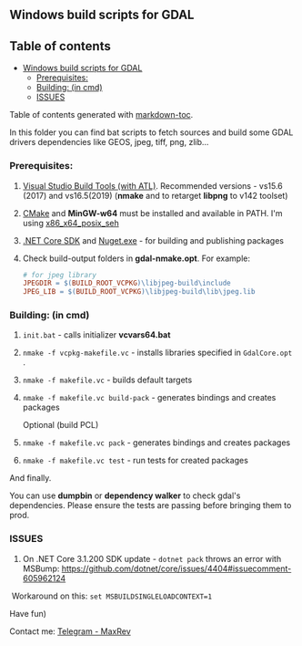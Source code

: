 ## Windows build scripts for GDAL

## Table of contents

- [Windows build scripts for GDAL](#windows-build-scripts-for-gdal)
  * [Prerequisites:](#prerequisites-)
  * [Building: (in cmd)](#building---in-cmd-)
  * [ISSUES](#issues)

Table of contents generated with [markdown-toc](http://ecotrust-canada.github.io/markdown-toc/).

In this folder you can find bat scripts to fetch sources and build some GDAL drivers dependencies like GEOS, jpeg, tiff, png, zlib...

### Prerequisites:

1. [Visual Studio Build Tools (with ATL)](https://visualstudio.microsoft.com/thank-you-downloading-visual-studio/?sku=BuildTools&rel=16). Recommended versions - vs15.6 (2017) and vs16.5(2019) (**nmake** and to retarget **libpng** to v142 toolset)

2. [CMake](https://cmake.org/download/) and **MinGW-w64** must be installed and available in PATH. I'm using [x86_x64_posix_seh](https://sourceforge.net/projects/mingw-w64/files/Toolchains%20targetting%20Win64/Personal%20Builds/mingw-builds/8.1.0/threads-posix/seh/x86_64-8.1.0-release-posix-seh-rt_v6-rev0.7z)

3. [.NET Core SDK](https://dotnet.microsoft.com/download/dotnet/5.0) and [Nuget.exe](https://docs.microsoft.com/en-us/nuget/install-nuget-client-tools) - for building and publishing packages

6. Check build-output folders in **gdal-nmake.opt**. For example: 

   ```makefile
   # for jpeg library
   JPEGDIR = $(BUILD_ROOT_VCPKG)\libjpeg-build\include
   JPEG_LIB = $(BUILD_ROOT_VCPKG)\libjpeg-build\lib\jpeg.lib
   ```

### Building: (in cmd)

1. `init.bat` - calls initializer **vcvars64.bat**
2. `nmake -f vcpkg-makefile.vc` - installs libraries specified in `GdalCore.opt` .
3. `nmake -f makefile.vc` - builds default targets
4. `nmake -f makefile.vc build-pack` - generates bindings and creates packages


   Optional (build PCL)

6. `nmake -f makefile.vc pack` - generates bindings and creates packages
7. `nmake -f makefile.vc test` - run tests for created packages

And finally.

You can use **dumpbin** or **dependency walker** to check gdal's dependencies. Please ensure the tests are passing before bringing them to prod. 

### ISSUES

1.  On .NET Core 3.1.200 SDK update - `dotnet pack` throws an error with MSBump: https://github.com/dotnet/core/issues/4404#issuecomment-605962124 

   ​	Workaround on this:  `set MSBUILDSINGLELOADCONTEXT=1`

Have fun)

Contact me: [Telegram - MaxRev](http://t.me/maxrev)